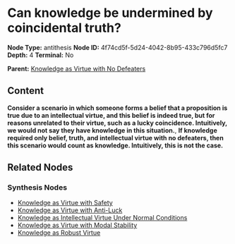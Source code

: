 # Can knowledge be undermined by coincidental truth?

**Node Type:** antithesis
**Node ID:** 4f74cd5f-5d24-4042-8b95-433c796d5fc7
**Depth:** 4
**Terminal:** No

**Parent:** [Knowledge as Virtue with No Defeaters](knowledge-as-virtue-with-no-defeaters-synthesis-e1671132-c55e-4c61-9a9c-348d2b22e150.md)

## Content

**Consider a scenario in which someone forms a belief that a proposition is true due to an intellectual virtue, and this belief is indeed true, but for reasons unrelated to their virtue, such as a lucky coincidence. Intuitively, we would not say they have knowledge in this situation.**, **If knowledge required only belief, truth, and intellectual virtue with no defeaters, then this scenario would count as knowledge. Intuitively, this is not the case.**

## Related Nodes

### Synthesis Nodes

- [Knowledge as Virtue with Safety](knowledge-as-virtue-with-safety-synthesis-0617286f-1815-4c21-a67e-8c3e737c6325.md)
- [Knowledge as Virtue with Anti-Luck](knowledge-as-virtue-with-anti-luck-synthesis-0c2c9199-abb6-4235-a1be-3ab71b866c09.md)
- [Knowledge as Intellectual Virtue Under Normal Conditions](knowledge-as-intellectual-virtue-under-normal-conditions-synthesis-54e27305-8b05-4ad4-9125-d061f716c185.md)
- [Knowledge as Virtue with Modal Stability](knowledge-as-virtue-with-modal-stability-synthesis-d41ac827-dc51-4177-94d8-74654b42d7e6.md)
- [Knowledge as Robust Virtue](knowledge-as-robust-virtue-synthesis-9eef11fc-8c7f-488f-a2ff-8029e0801840.md)
